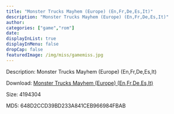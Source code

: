 ```yaml
---
title: "Monster Trucks Mayhem (Europe) (En,Fr,De,Es,It)"
description: "Monster Trucks Mayhem (Europe) (En,Fr,De,Es,It)"
author: 
categories: ["game","rom"]
date: 
displayInList: true
displayInMenu: false
dropCap: false
featuredImage: /img/miss/gamemiss.jpg
---
```


Description: Monster Trucks Mayhem (Europe) (En,Fr,De,Es,It)

Download: <a style="text-decoration:underline;" href="https://mega.nz/#!mWIAzaxB!vuKyQMcXYpwnqVdoVO8CDImEwN1yI-0vXVjpZUHjsoA" target = "_blank" rel = "nofollow" > Monster Trucks Mayhem (Europe) (En,Fr,De,Es,It)</a>

Size: 4194304

MD5: 648D2CCD39BD233A841CEB966984FBAB

